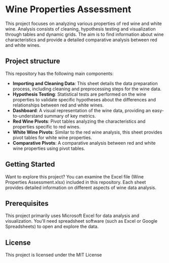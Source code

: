 # Wine Properties Assessment

This project focuses on analyzing various properties of red wine and white wine. Analysis consists of cleaning, hypothesis testing and visualization through tables and dynamic grids. The aim is to find information about wine characteristics and provide a detailed comparative analysis between red and white wines.

## Project structure

This repository has the following main components:

- **Importing and Cleaning Data**: This sheet details the data preparation process, including cleaning and preprocessing steps for the wine data.
- **Hypothesis Testing**: Statistical tests are performed on the wine properties to validate specific hypotheses about the differences and relationships between red and white wines.
- **Dashboard**: A visual representation of the wine data, providing an easy-to-understand summary of key metrics.
- **Red Wine Pivots**: Pivot tables analyzing the characteristics and properties specific to red wines.
- **White Wine Pivots**: Similar to the red wine analysis, this sheet provides pivot tables for white wine properties.
- **Comparative Pivots**: A comparative analysis between red and white wine properties using pivot tables.

## Getting Started

Want to explore this project? You can examine the Excel file (Wine Properties Assessment.xlsx) included in this repository. Each sheet provides detailed information on different aspects of wine data analysis.

## Prerequisites
This project primarily uses Microsoft Excel for data analysis and visualization. You'll need spreadsheet software (such as Excel or Google Spreadsheets) to open and explore the data.

## License
This project is licensed under the MIT License

